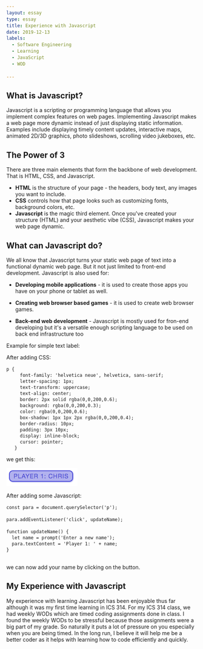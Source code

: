 ```yaml
---
layout: essay
type: essay
title: Experience with Javascript
date: 2019-12-13
labels:
  - Software Engineering
  - Learning
  - JavaScript
  - WOD
 
---
```

## What is Javascript?

Javascript is a scripting or programming language that allows you implement complex features on web pages. Implementing Javascript makes a web page more dynamic instead of just displaying static information. Examples include displaying timely content updates, interactive maps, animated 2D/3D graphics, photo slideshows,  scrolling video jukeboxes, etc.

## The Power of 3

There are three main elements that form the backbone of web development. That is HTML, CSS, and Javascript.

- **HTML** is the structure of your page - the headers, body text, any images you want to include.
- **CSS** controls how that page looks such as customizing fonts, background colors, etc.
- **Javascript** is the magic third element. Once you've created your structure (HTML) and your aesthetic vibe (CSS), Javascript makes your web page dynamic.

## What can Javascript do?
We all know that Javascript turns your static web page of text into a functional dynamic web page. But it not just limited to front-end development. Javascript is also used for:

- **Developing mobile applications** - it is used to create those apps you have on your phone or tablet as well.

- **Creating web browser based games** - it is used to create web browser games.

- **Back-end web development** - Javascript is mostly used for fron-end developing but it's a versatile enough scripting language to be used on back end infrastructure too


Example for simple text label:

After adding CSS:
```
p {
     font-family: 'helvetica neue', helvetica, sans-serif;
     letter-spacing: 1px;
     text-transform: uppercase;
     text-align: center;
     border: 2px solid rgba(0,0,200,0.6);
     background: rgba(0,0,200,0.3);
     color: rgba(0,0,200,0.6);
     box-shadow: 1px 1px 2px rgba(0,0,200,0.4);
     border-radius: 10px;
     padding: 3px 10px;
     display: inline-block;
     cursor: pointer;
   }
```
we get this:

<img class="ui medium image" src="../images/player 1.png">

After adding some Javascript:
```
const para = document.querySelector('p');

para.addEventListener('click', updateName);

function updateName() {
  let name = prompt('Enter a new name');
  para.textContent = 'Player 1: ' + name;
}


```
we can now add your name by clicking on the button.

## My Experience with Javascript

My experience with learning Javascript has been enjoyable thus far although it was my first time learning in ICS 314. For my ICS 314 class, we had weekly WODs which are timed coding assignments done in class. I found the weekly WODs to be stressful because those assignments were a big part of my grade. So naturally it puts a lot of pressure on you especially when you are being timed. In the long run, I believe it will help me be a better coder as it helps with learning how to code efficiently and quickly.
